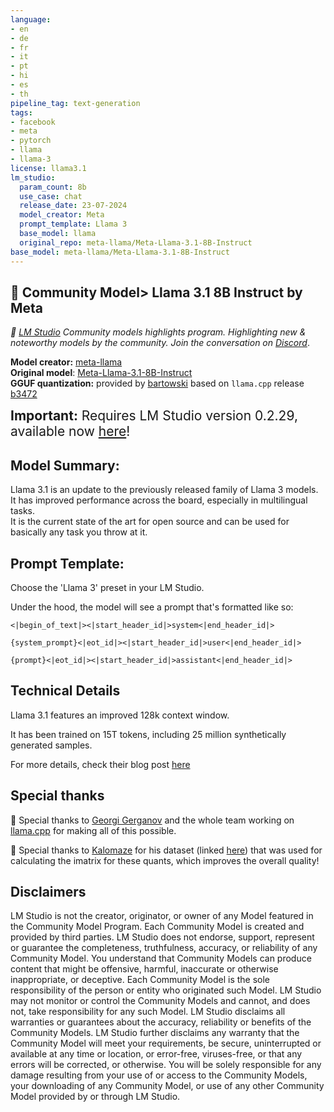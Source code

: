 ```yaml
---
language:
- en
- de
- fr
- it
- pt
- hi
- es
- th
pipeline_tag: text-generation
tags:
- facebook
- meta
- pytorch
- llama
- llama-3
license: llama3.1
lm_studio:
  param_count: 8b
  use_case: chat
  release_date: 23-07-2024
  model_creator: Meta
  prompt_template: Llama 3
  base_model: llama
  original_repo: meta-llama/Meta-Llama-3.1-8B-Instruct
base_model: meta-llama/Meta-Llama-3.1-8B-Instruct
---
```


## 💫 Community Model> Llama 3.1 8B Instruct by Meta

*👾 [LM Studio](https://lmstudio.ai) Community models highlights program. Highlighting new & noteworthy models by the community. Join the conversation on [Discord](https://discord.gg/aPQfnNkxGC)*.

**Model creator:** [meta-llama](https://huggingface.co/meta-llama)<br>
**Original model**: [Meta-Llama-3.1-8B-Instruct](https://huggingface.co/meta-llama/Meta-Llama-3.1-8B-Instruct)<br>
**GGUF quantization:** provided by [bartowski](https://huggingface.co/bartowski) based on `llama.cpp` release [b3472](https://github.com/ggerganov/llama.cpp/releases/tag/b3441)<br>

<span style="font-size:1.5em;"><b>Important:</b> Requires LM Studio version 0.2.29, available now [here](https://lmstudio.ai/)!</span>

## Model Summary:

Llama 3.1 is an update to the previously released family of Llama 3 models. It has improved performance across the board, especially in multilingual tasks.<br>
It is the current state of the art for open source and can be used for basically any task you throw at it.

## Prompt Template:

Choose the 'Llama 3' preset in your LM Studio. 

Under the hood, the model will see a prompt that's formatted like so:

```
<|begin_of_text|><|start_header_id|>system<|end_header_id|>

{system_prompt}<|eot_id|><|start_header_id|>user<|end_header_id|>

{prompt}<|eot_id|><|start_header_id|>assistant<|end_header_id|>

```

## Technical Details

Llama 3.1 features an improved 128k context window.

It has been trained on 15T tokens, including 25 million synthetically generated samples.

For more details, check their blog post [here](https://ai.meta.com/blog/meta-llama-3-1/)

## Special thanks

🙏 Special thanks to [Georgi Gerganov](https://github.com/ggerganov) and the whole team working on [llama.cpp](https://github.com/ggerganov/llama.cpp/) for making all of this possible.

🙏 Special thanks to [Kalomaze](https://github.com/kalomaze) for his dataset (linked [here](https://github.com/ggerganov/llama.cpp/discussions/5263)) that was used for calculating the imatrix for these quants, which improves the overall quality!

## Disclaimers

LM Studio is not the creator, originator, or owner of any Model featured in the Community Model Program. Each Community Model is created and provided by third parties. LM Studio does not endorse, support, represent or guarantee the completeness, truthfulness, accuracy, or reliability of any Community Model.  You understand that Community Models can produce content that might be offensive, harmful, inaccurate or otherwise inappropriate, or deceptive. Each Community Model is the sole responsibility of the person or entity who originated such Model. LM Studio may not monitor or control the Community Models and cannot, and does not, take responsibility for any such Model. LM Studio disclaims all warranties or guarantees about the accuracy, reliability or benefits of the Community Models.  LM Studio further disclaims any warranty that the Community Model will meet your requirements, be secure, uninterrupted or available at any time or location, or error-free, viruses-free, or that any errors will be corrected, or otherwise. You will be solely responsible for any damage resulting from your use of or access to the Community Models, your downloading of any Community Model, or use of any other Community Model provided by or through LM Studio.
